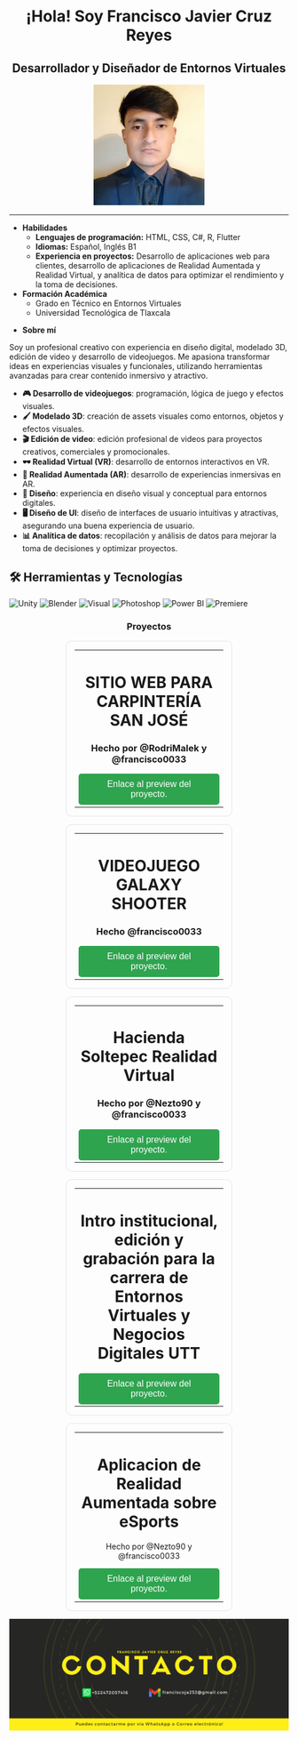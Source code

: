 <h1 align="center">¡Hola! Soy Francisco Javier Cruz Reyes</h1>
<h2 align="center">Desarrollador y Diseñador de Entornos Virtuales</h2>

<p align="center"><img src="https://github.com/francisco0033/francisco0033/blob/main/logo.jpg" alt="Logo personal" width="200"/></p>

---
<ul>
    <li><strong>Habilidades</strong>
        <ul>
            <li><strong>Lenguajes de programación:</strong> HTML, CSS, C#, R, Flutter</li>
            <li><strong>Idiomas:</strong> Español, Inglés B1</li>
            <li><strong>Experiencia en proyectos:</strong> Desarrollo de aplicaciones web para clientes, desarrollo de aplicaciones de Realidad Aumentada y Realidad Virtual, y analítica de datos para optimizar el rendimiento y la toma de decisiones.</li>
        </ul>
    </li>
    <li><strong>Formación Académica</strong>
        <ul>
            <li>Grado en Técnico en Entornos Virtuales</li>
            <li>Universidad Tecnológica de Tlaxcala</li>
        </ul>
    </li>
</ul>
<ul>
    <li>
        <strong>Sobre mí</strong>
    </li>
</ul>
Soy un profesional creativo con experiencia en diseño digital, modelado 3D, edición de video y desarrollo de videojuegos. Me apasiona transformar ideas en experiencias visuales y funcionales, utilizando herramientas avanzadas para crear contenido inmersivo y atractivo.

<ul>
    <li><strong>🎮 Desarrollo de videojuegos</strong>: programación, lógica de juego y efectos visuales.</li>
    <li><strong>🖌️ Modelado 3D</strong>: creación de assets visuales como entornos, objetos y efectos visuales.</li>
    <li><strong>🎬 Edición de video</strong>: edición profesional de videos para proyectos creativos, comerciales y promocionales.</li>
    <li><strong>🕶️ Realidad Virtual (VR)</strong>: desarrollo de entornos interactivos en VR.</li>
    <li><strong>📱 Realidad Aumentada (AR)</strong>: desarrollo de experiencias inmersivas en AR.</li>
    <li><strong>🎨 Diseño</strong>: experiencia en diseño visual y conceptual para entornos digitales.</li>
    <li><strong>🖥️ Diseño de UI</strong>: diseño de interfaces de usuario intuitivas y atractivas, asegurando una buena experiencia de usuario.</li>
    <li><strong>📊 Analítica de datos</strong>: recopilación y análisis de datos para mejorar la toma de decisiones y optimizar proyectos.</li>
</ul>

## 🛠️ Herramientas y Tecnologías

<div>
    <img src="https://img.shields.io/badge/Engine-Unity-blue" alt="Unity">
    <img src="https://img.shields.io/badge/3D-Blender-orange" alt="Blender">
    <img src="https://img.shields.io/badge/Code-VisualStudioCode-blue" alt="Visual">
    <img src="https://img.shields.io/badge/Adobe-Photoshop-orange" alt="Photoshop">
    <img src="https://img.shields.io/badge/Microsoft-PowerBI-blue" alt="Power BI">
    <img src="https://img.shields.io/badge/Adobe-Premiere-orange" alt="Premiere">
</div>




<h3 align="center">Proyectos</h3>
<div align="center">
  <table style="border: 1px solid #e1e4e8; border-radius: 10px; padding: 15px; width: 300px; text-align: center;">
    <tr>
      <td>
        <h1>SITIO WEB PARA CARPINTERÍA SAN JOSÉ</h1>
        <h3>Hecho por @RodriMalek y @francisco0033</h3>
        <p></p>
        <a href="https://drive.google.com/file/d/1X_Yu_1sgYnIZGW-W6zOXA2mTJKanuApB/view?usp=sharing" style="text-decoration: none;">
          <button style="background-color: #2ea44f; color: white; padding: 10px 20px; border: none; border-radius: 5px; font-size: 16px; cursor: pointer;">
            Enlace al preview del proyecto.
          </button>
        </a>
      </td>
    </tr>
  </table>
</div>

 <div align="center">
  <table style="border: 1px solid #e1e4e8; border-radius: 10px; padding: 15px; width: 300px; text-align: center;">
    <tr>
      <td>
        <h1>VIDEOJUEGO GALAXY SHOOTER</h1>
        <h3>Hecho @francisco0033</h3>
        <p></p>
        <a href="https://drive.google.com/file/d/1XzqU9AIkp7NbdX-_3t-7QD28GJo6CD5Q/view?usp=sharing" style="text-decoration: none;">
          <button style="background-color: #2ea44f; color: white; padding: 10px 20px; border: none; border-radius: 5px; font-size: 16px; cursor: pointer;">
            Enlace al preview del proyecto.
          </button>
        </a>
      </td>
    </tr>
  </table>
</div>

<div align="center">
  <table style="border: 1px solid #e1e4e8; border-radius: 10px; padding: 15px; width: 300px; text-align: center;">
    <tr>
      <td>
        <h1>Hacienda Soltepec Realidad Virtual</h1>
        <h3>Hecho por @Nezto90 y @francisco0033</h3>
        <p></p>
        <a href="https://drive.google.com/file/d/1gzKYu2G3_fdvZ7gML6NW5ANZEri1ydaw/view?usp=sharing" style="text-decoration: none;">
          <button style="background-color: #2ea44f; color: white; padding: 10px 20px; border: none; border-radius: 5px; font-size: 16px; cursor: pointer;">
            Enlace al preview del proyecto.
          </button>
        </a>
      </td>
    </tr>
  </table>
</div>

<div align="center">
  <table style="border: 1px solid #e1e4e8; border-radius: 10px; padding: 15px; width: 300px; text-align: center;">
    <tr>
      <td>
        <h1>Intro institucional, edición y grabación para la carrera de Entornos Virtuales y Negocios Digitales UTT</h1>
        <p></p>
        <a href="https://drive.google.com/file/d/1ycq1tdBCLJSkA1K5F_Z2994Tj05yxaZx/view?usp=sharing" style="text-decoration: none;">
          <button style="background-color: #2ea44f; color: white; padding: 10px 20px; border: none; border-radius: 5px; font-size: 16px; cursor: pointer;">
            Enlace al preview del proyecto.
          </button>
        </a>
      </td>
    </tr>
  </table>
</div>

<div align="center">
  <table style="border: 1px solid #e1e4e8; border-radius: 10px; padding: 15px; width: 300px; text-align: center;">
    <tr>
      <td>
        <h1>Aplicacion de Realidad Aumentada sobre eSports</h1>
        <p>Hecho por @Nezto90 y @francisco0033</p>
        <a href="https://drive.google.com/file/d/1UV--vBy9vm77uwQ23eQmFENtbuC1Rqm1/view?usp=sharing" style="text-decoration: none;">
          <button style="background-color: #2ea44f; color: white; padding: 10px 20px; border: none; border-radius: 5px; font-size: 16px; cursor: pointer;">
            Enlace al preview del proyecto.
          </button>
        </a>
      </td>
    </tr>
  </table>
</div>
<p align="center"><img src="https://github.com/francisco0033/francisco0033/blob/main/banner.png" alt="Banner profesional"/></p>
